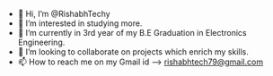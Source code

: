 - 👋 Hi, I’m @RishabhTechy
- 👀 I’m interested in studying more.
- 🌱 I’m currently in 3rd year of my B.E Graduation in Electronics Engineering. 
- 💞️ I’m looking to collaborate on projects which enrich my skills.
- 📫 How to reach me on my Gmail id --> rishabhtech79@gmail.com

<!---
RishabhTechy/RishabhTechy is a ✨ special ✨ repository because its `README.md` (this file) appears on your GitHub profile.
You can click the Preview link to take a look at your changes.
--->
